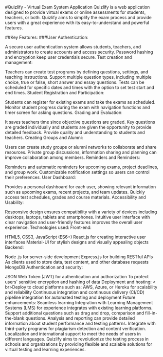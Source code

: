 #Quizlify - Virtual Exam System Application
Quizlify is a web application designed to provide virtual exams or online assessments for students, teachers, or both. Quizlify aims to simplify the exam process and provide users with a great experience with its easy-to-understand and powerful features.

##Key Features:
###User Authentication:

A secure user authentication system allows students, teachers, and administrators to create accounts and access security.
Password hashing and encryption keep user credentials secure.
Test creation and management:

Teachers can create test programs by defining questions, settings, and teaching instructions.
Support multiple question types, including multiple choice, true or false, short answer and essay questions.
Tests can be scheduled for specific dates and times with the option to set test start and end times.
Student Registration and Participation:

Students can register for existing exams and take the exams as scheduled.
Monitor student progress during the exam with navigation functions and timer screen for asking questions.
Grading and Evaluation:

It saves teachers time since objective questions are graded.
Key questions are graded individually and students are given the opportunity to provide detailed feedback.
Provide quality and understanding to students and teachers.
Creating Groups and Alumni:

Users can create study groups or alumni networks to collaborate and share resources.
Private group discussions, information sharing and planning can improve collaboration among members.
Reminders and Reminders:

Reminders and automatic reminders for upcoming exams, project deadlines, and group work.
Customizable notification settings so users can control their preferences.
User Dashboard:

Provides a personal dashboard for each user, showing relevant information such as upcoming exams, recent projects, and team updates.
Quickly access test schedules, grades and course materials.
Accessibility and Usability:

Responsive design ensures compatibility with a variety of devices including desktops, laptops, tablets and smartphones.
Intuitive user interface with clear navigation and user-friendly features improves the overall user experience.
Technologies used:
Front-end:

HTML5, CSS3, JavaScript (ES6+)
React.js for creating interactive user interfaces
Material-UI for stylish designs and visually appealing objects
Backend:

Node .js for server-side development
Express.js for building RESTful APIs
As clients used to store data, test content, and other database requests MongoDB
Authentication and security:

JSON Web Token (JWT) for authentication and authorization
To protect users' sensitive encryption and hashing of data
Deployment and hosting:
< br>Deploy to cloud platforms such as: AWS, Azure, or Heroku for scalability and reliability
Continuous integration and continuous delivery (CI/CD) pipeline integration for automated testing and deployment
Future enhancements:
Seamless learning Integration with Learning Management Systems (LMS) for experience integrates with existing learning platforms.
Support additional questions such as drag and drop, comparison and fill-in-the-blank questions.
Analysis and reporting can provide detailed information about student performance and testing patterns.
Integrate with third-party programs for plagiarism detection and content verification.
Localization and international support to meet the needs of users in different languages.
Quizlify aims to revolutionize the testing process in schools and organizations by providing flexible and scalable solutions for virtual testing and learning experiences.
